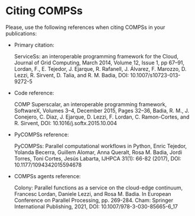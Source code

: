 # Citing COMPSs

Please, use the following references when citing COMPSs in your publications:
* Primary citation:

    ServiceSs: an interoperable programming framework for the Cloud, Journal of Grid Computing, March 2014, Volume 12, Issue 1, pp 67–91, Lordan, F., E. Tejedor, J. Ejarque, R. Rafanell, J. Álvarez, F. Marozzo, D. Lezzi, R. Sirvent, D. Talia, and R. M. Badia, DOI: 10.1007/s10723-013-9272-5

* Code reference:

    COMP Superscalar, an interoperable programming framework, SoftwareX, Volumes 3–4, December 2015, Pages 32–36, Badia, R. M., J. Conejero, C. Diaz, J. Ejarque, D. Lezzi, F. Lordan, C. Ramon-Cortes, and R. Sirvent, DOI: 10.1016/j.softx.2015.10.004

* PyCOMPSs reference:

    PyCOMPSs: Parallel computational workflows in Python, Enric Tejedor, Yolanda Becerra, Guillem Alomar, Anna Queralt, Rosa M. Badia, Jordi Torres, Toni Cortes, Jesús Labarta, IJHPCA 31(1): 66-82 (2017), DOI: 10.1177/1094342015594678

* COMPSs agents reference:

    Colony: Parallel functions as a service on the cloud-edge continuum, Francesc Lordan, Daniele Lezzi, and Rosa M. Badia. In European Conference on Parallel Processing, pp. 269-284. Cham: Springer International Publishing, 2021, DOI: 10.1007/978-3-030-85665-6_17
